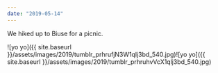 ```yaml
---
date: "2019-05-14"
---
```


We hiked up to Biuse for a picnic.

![yo yo]({{ site.baseurl }}/assets/images/2019/tumblr_prhrufjN3W1qlj3bd_540.jpg)![yo yo]({{ site.baseurl }}/assets/images/2019/tumblr_prhruhvVcX1qlj3bd_540.jpg)
